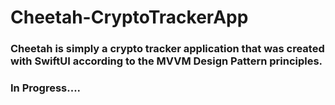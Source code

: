 # Cheetah-CryptoTrackerApp

### Cheetah is simply a crypto tracker application that was created with SwiftUI according to the MVVM Design Pattern principles.


### In Progress....
